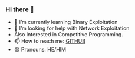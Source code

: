 ### Hi there 👋

- 🌱 I’m currently learning Binary Exploitation
- 🤔 I’m looking for help with Network Exploitation
- Also Interested in Competitive Programming.
- 📫 How to reach me: [GITHUB](https://github.com/pancham1305)
- 😄 Pronouns: HE/HIM
